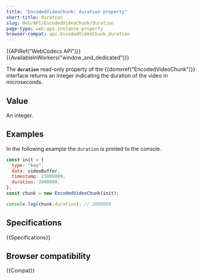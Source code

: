 ```yaml
---
title: "EncodedVideoChunk: duration property"
short-title: duration
slug: Web/API/EncodedVideoChunk/duration
page-type: web-api-instance-property
browser-compat: api.EncodedVideoChunk.duration
---
```


{{APIRef("WebCodecs API")}}{{AvailableInWorkers("window_and_dedicated")}}

The **`duration`** read-only property of the {{domxref("EncodedVideoChunk")}} interface returns an integer indicating the duration of the video in microseconds.

## Value

An integer.

## Examples

In the following example the `duration` is printed to the console.

```js
const init = {
  type: "key",
  data: videoBuffer,
  timestamp: 23000000,
  duration: 2000000,
};
const chunk = new EncodedVideoChunk(init);

console.log(chunk.duration); // 2000000
```

## Specifications

{{Specifications}}

## Browser compatibility

{{Compat}}

